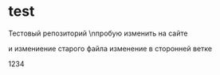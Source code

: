 # test
Тестовый репозиторий \nпробую изменить на сайте


и измениение старого файла
изменение в сторонней ветке



1234
